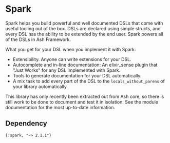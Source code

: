 # Spark

Spark helps you build powerful and well documented DSLs that come with useful tooling out of the box. DSLs are declared using simple structs, and every DSL has the ability to be extended by the end user. Spark powers all of the DSLs in Ash Framework.

What you get for your DSL when you implement it with Spark:

- Extensibility. Anyone can write extensions for your DSL.
- Autocomplete and in-line documentation: An elixir_sense plugin that "Just Works" for any DSL implemented with Spark.
- Tools to generate documentation for your DSL automatically.
- A mix task to add every part of the DSL to the `locals_without_parens` of your library automatically.

This library has only recently been extracted out from Ash core, so there is still work to be done to document and test it in isolation. See the module documentation for the most up-to-date information.

## Dependency

`{:spark, "~> 2.1.1"}`


